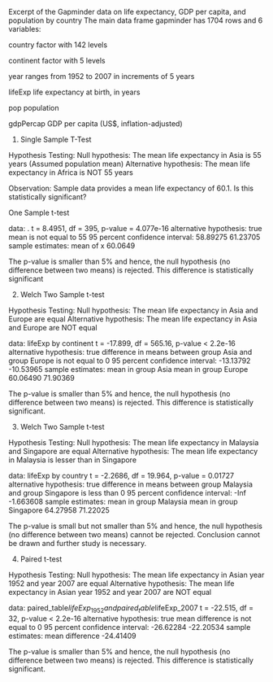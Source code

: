 Excerpt of the Gapminder data on life expectancy, GDP per capita, and population by country
The main data frame gapminder has 1704 rows and 6 variables:

country
factor with 142 levels

continent
factor with 5 levels

year
ranges from 1952 to 2007 in increments of 5 years

lifeExp
life expectancy at birth, in years

pop
population

gdpPercap
GDP per capita (US$, inflation-adjusted)

1. Single Sample T-Test

Hypothesis Testing: 
Null hypothesis: The mean life expectancy in Asia is 55 years (Assumed population mean)
Alternative hypothesis: The mean life expectancy in Africa is NOT 55 years

Observation: Sample data provides a mean life expectancy of 60.1. Is this statistically significant?

One Sample t-test

data:  .
t = 8.4951, df = 395, p-value = 4.077e-16
alternative hypothesis: true mean is not equal to 55
95 percent confidence interval:
 58.89275 61.23705
sample estimates:
mean of x 
  60.0649
  
The p-value is smaller than 5% and hence, the null hypothesis (no difference between two means) is rejected. 
This difference is statistically significant

2. Welch Two Sample t-test

Hypothesis Testing: 
Null hypothesis: The mean life expectancy in Asia and Europe are equal
Alternative hypothesis: The mean life expectancy in Asia and Europe are NOT equal

data:  lifeExp by continent
t = -17.899, df = 565.16, p-value < 2.2e-16
alternative hypothesis: true difference in means between group Asia and group Europe is not equal to 0
95 percent confidence interval:
 -13.13792 -10.53965
sample estimates:
  mean in group Asia mean in group Europe 
            60.06490             71.90369 

The p-value is smaller than 5% and hence, the null hypothesis (no difference between two means) is rejected. 
This difference is statistically significant.

3. Welch Two Sample t-test

Hypothesis Testing: 
Null hypothesis: The mean life expectancy in Malaysia and Singapore are equal
Alternative hypothesis: The mean life expectancy in Malaysia is lesser than in Singapore

data:  lifeExp by country
t = -2.2686, df = 19.964, p-value = 0.01727
alternative hypothesis: true difference in means between group Malaysia and group Singapore is less than 0
95 percent confidence interval:
      -Inf -1.663608
sample estimates:
 mean in group Malaysia mean in group Singapore 
               64.27958                71.22025 

The p-value is small but not smaller than 5% and hence, the null hypothesis (no difference between two means) cannot be rejected. 
Conclusion cannot be drawn and further study is necessary.

4. Paired t-test

Hypothesis Testing: 
Null hypothesis: The mean life expectancy in Asian year 1952 and year 2007 are equal
Alternative hypothesis: The mean life expectancy in Asian year 1952 and year 2007 are NOT equal

data:  paired_table$lifeExp_1952 and paired_table$lifeExp_2007
t = -22.515, df = 32, p-value < 2.2e-16
alternative hypothesis: true mean difference is not equal to 0
95 percent confidence interval:
 -26.62284 -22.20534
sample estimates:
mean difference 
      -24.41409 

The p-value is smaller than 5% and hence, the null hypothesis (no difference between two means) is rejected. 
This difference is statistically significant.
  

